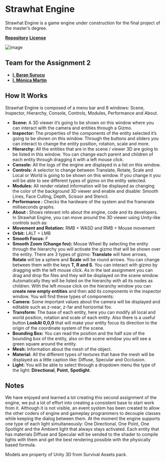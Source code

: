 # Strawhat Engine
Strawhat Engine is a game engine under construction for the final project of the master’s degree.

[**Repository**](https://github.com/baransrc/Strawhat_Engine) [**License**](https://github.com/baransrc/Strawhat_Engine/blob/main/LICENSE)


![image](https://user-images.githubusercontent.com/42971567/145306298-143724d2-572f-48f8-a243-df8fe5611332.png)


## Team for the Assignment 2
- [**I. Baran Surucu**](https://github.com/baransrc)
- [**I. Mónica Martín**](https://github.com/monikamnc)

## How It Works
Strawhat Engine is composed of a menu bar and 8 windows: Scene, Inspector, Hierarchy, Console, Controls, Modules, Performance and About. 
- **Scene:** A 3D viewer it’s going to be shown on this window where you can interact with the camera and entities through a Gizmo.
- **Inspector:** The properties of the components of the entity selected it’s going to be shown on this window. Through the buttons and sliders you can interact to change the entity position, rotation, scale and more.
- **Hierarchy:** All the entities that are in the scene / viewer 3D are going to be listed in this window. You can change each parent and children of each entity through dragging it with a left mouse click.
- **Console:** All the logs of the engine are displayed in a list on this window.
- **Controls:** A selector to change between Translate, Rotate, Scale and Local or World is going to be shown on this window. If you change it you will be able to see different types of gizmo on the entity selected.
- **Modules:** All render related information will be displayed as changing the color of the background 3D viewer and enable and disable: Smooth Lines, Face Culling, Depth, Scissor and Stencil.
- **Performance :** Checks the hardware of the system and the framerate milliseconds graphs.
- **About :** Shows relevant info about the engine, code and its developers.
In Strawhat Engine, you can move around the 3D viewer using Unity-like controls such as:
- **Movement and Rotation:** RMB + WASD and RMB + Mouse movement
- **Orbit:** LALT + LMB 
- **Smooth Focus:** F 
- **Smooth Zoom (Change fov):** Mouse Wheel
By selecting the entity through the hierarchy you will activate the gizmo that will be shown over the entity. There are 3 types of gizmo: **Translate** will have arrows, **Rotate** will be a sphere and **Scale** will be round arrows. You can change between them with the keys **T, R and S**. You can interact with gizmo by dragging with the left mouse click.
As in the last assignment you can drag and drop fbx files and they will be displayed on the scene window. Automatically they will be listed on the hierarchy with all its nodes as children.
With the left mouse click on the hierarchy window you can **create new empty entities** and then add its components in the inspector window.
You will find these types of components:
- **Camera:** Some important values about the camera will be displayed and editable such as z-near, z-far and horizontal fov.
- **Transform:** The base of each entity, here you can modify all local and world position, rotation and scale of each entity. Also there is a useful button **LookAt 0,0,0** that will make your entity focus its direction to the origin of the coordinate system of the scene.
- **Bounding Box:** You can read the position and the half size of the bounding box of the entity, also on the scene window you will see a green square around the entity.
- **Mesh:** Information about the mesh of the object.
- **Material:** All the different types of textures that have the mesh will be displayed as a little caption like: Diffuse, Specular and Occlusion.
- **Light:** You will be able to select through a dropdown menu the type of the light: **Directional**, **Point**, **Spotlight**.

## Notes
We have enjoyed and learned a lot creating this second assignment of the engine, we put a lot of effort into creating a consistent base to start work from it.
Although it is not visible, an event system has been created to allow the other coders of engine and gameplay programmers to decouple classes while keeping the dialog between them.
At the moment the engine supports one type of each light simultaneously: One Directional, One Point, One Spotlight and the Ambient light that always stays activated.
Each entity that has materials Diffuse and Specular will be sended to the shader to compile lights with them and get the best rendering possible with the physically based formula.

Models are property of Unity 3D from Survival Assets pack.
